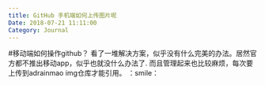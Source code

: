 ```yaml
---
title: GitHub 手机端如何上传图片呢
Date: 2018-07-21 11:11:00
Category: Journal 
---
```


#移动端如何操作github？
看了一堆解决方案，似乎没有什么完美的办法。居然官方都不推出移动app，似乎也就没什么办法了. 而且管理起来也比较麻烦，每次要上传到adrainmao img仓库才能引用。
：smile：
<!--more -->